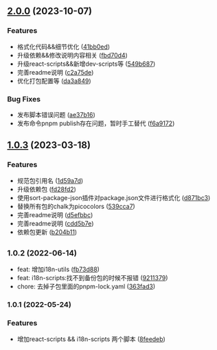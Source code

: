 ## [2.0.0](https://github.com/AlbertLin0923/mango-scripts/compare/@mango-scripts/i18n-scripts@1.0.3...@mango-scripts/i18n-scripts@2.0.0) (2023-10-07)


### Features

* 格式化代码&&细节优化 ([41bb0ed](https://github.com/AlbertLin0923/mango-scripts/commit/41bb0ede7c15b029cd7cfd508f0c191505a02920))
* 升级依赖&&修改说明内容相关 ([fbd70d4](https://github.com/AlbertLin0923/mango-scripts/commit/fbd70d44c00e1670131d83bd4d72e779a9f5a81f))
* 升级react-scripts&&新增dev-scripts等 ([549b687](https://github.com/AlbertLin0923/mango-scripts/commit/549b687cff4c02bc808b4928a382c395c2767e01))
* 完善readme说明 ([c2a75de](https://github.com/AlbertLin0923/mango-scripts/commit/c2a75dec532a8e95024bca4af0f1f844ba6b81f8))
* 优化打包配置等 ([da3a849](https://github.com/AlbertLin0923/mango-scripts/commit/da3a84947ff00d22729e22e6bfe6da8f9a122eb7))


### Bug Fixes

* 发布脚本错误问题 ([ae37b16](https://github.com/AlbertLin0923/mango-scripts/commit/ae37b161bb7fdea5fdf4e99e336074ff4f40e155))
* 发布命令pnpm publish存在问题，暂时手工替代 ([f6a9172](https://github.com/AlbertLin0923/mango-scripts/commit/f6a9172a7e8818323e0bcdb84118ffe29c239139))

## [1.0.3](https://github.com/AlbertLin0923/mango-scripts/compare/@mango-scripts/i18n-scripts@1.0.2...@mango-scripts/i18n-scripts@1.0.3) (2023-03-18)

### Features

* 规范包引用名 ([1d59a7d](https://github.com/AlbertLin0923/mango-scripts/commit/1d59a7dc2155ae4e73238d51c8c9717c2f126cb4))
* 升级依赖包 ([fd28fd2](https://github.com/AlbertLin0923/mango-scripts/commit/fd28fd26d3715ab019869f0e552240c1d20bf2b8))
* 使用sort-package-json插件对package.json文件进行格式化 ([d871bc3](https://github.com/AlbertLin0923/mango-scripts/commit/d871bc3f77eac29a7551f6ffcea2906989853378))
* 替换所有包的chalk为picocolors ([539cca7](https://github.com/AlbertLin0923/mango-scripts/commit/539cca79842ee17490ad873f0aa31974c166c677))
* 完善readme说明 ([d5efbbc](https://github.com/AlbertLin0923/mango-scripts/commit/d5efbbc38cdb98427edd4a2323d79ac80ac0331a))
* 完善readme说明 ([cdd5b7e](https://github.com/AlbertLin0923/mango-scripts/commit/cdd5b7ea2fa1adad5b1bd7ae240fa4f0a56835d7))
* 依赖包更新 ([b204b11](https://github.com/AlbertLin0923/mango-scripts/commit/b204b11597b8d92e2388bf14d1785016c2b2d74b))

## <small>1.0.2 (2022-06-14)</small>

* feat: 增加i18n-utils ([fb73d88](https://github.com/AlbertLin0923/mango-scripts/commit/fb73d88))
* feat: i18n-scripts:找不到备份包的时候不报错 ([9211379](https://github.com/AlbertLin0923/mango-scripts/commit/9211379))
* chore: 去掉子包里面的pnpm-lock.yaml ([363fad3](https://github.com/AlbertLin0923/mango-scripts/commit/363fad3))

### 1.0.1 (2022-05-24)

### Features

* 增加react-scripts && i18n-scripts 两个脚本 ([8feedeb](https://github.com/AlbertLin0923/mango-scripts/commit/8feedeb342c27f08849e89425661727afef1e763))
